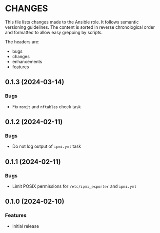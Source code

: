 # CHANGES

This file lists changes made to the Ansible role. It follows semantic versioning
guidelines. The content is sorted in reverse chronological order and formatted
to allow easy grepping by scripts.

The headers are:
- bugs
- changes
- enhancements
- features

## 0.1.3 (2024-03-14)

### Bugs

- Fix `monit` and `nftables` check task

## 0.1.2 (2024-02-11)

### Bugs

- Do not log output of `ipmi.yml` task

## 0.1.1 (2024-02-11)

### Bugs

- Limit POSIX permissions for `/etc/ipmi_exporter` and `ipmi.yml`

## 0.1.0 (2024-02-10)

### Features

- Initial release

